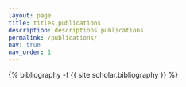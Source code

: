 ```yaml
---
layout: page
title: titles.publications
description: descriptions.publications
permalink: /publications/
nav: true
nav_order: 1
---
```

<!-- _pages/publications.md -->
<div class="publications">

{% bibliography -f {{ site.scholar.bibliography }} %}

</div>
